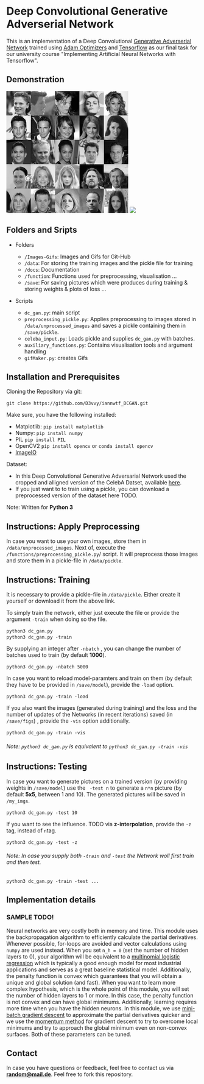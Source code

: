 # Deep Convolutional Generative Adverserial Network
This is an implementation of a Deep Convolutional [Generative Adverserial Network](https://en.wikipedia.org/wiki/Generative_adversarial_networks) trained using [Adam Optimizers](https://en.wikipedia.org/wiki/Stochastic_gradient_descent#Adam) and [Tensorflow](https://en.wikipedia.org/wiki/TensorFlow) as our final task for our university course "Implementing Artificial Neural Networks with Tensorflow".

## Demonstration
![](https://github.com/D3vvy/iannwtf_DCGAN/blob/master/images-gifs/preprocessedImgs_5x5.png)
![](https://github.com/D3vvy/iannwtf_DCGAN/blob/master/images-gifs/showcase.gif)

## Folders and Sripts
- Folders
    + ```/Images-Gifs```: Images and Gifs for Git-Hub
    + ```/data```: For storing the training images and the pickle file for training
    + ```/docs```: Documentation
    + ```/function```: Functions used for preprocessing, visualisation ...
    + ```/save```: For saving pictures which were produces during training & storing weights & plots of loss ...

- Scripts
    + ```dc_gan.py```: main script
    + ```preprocessing_pickle.py```: Applies preprocessing to images stored in ```/data/unprocessed_images``` and saves a pickle containing them in ```/save/pickle```.
    + ```celeba_input.py```: Loads pickle and supplies ```dc_gan.py``` with batches.
    + ```auxiliary_functions.py```: Contains visualisation tools and argument handling
    + ```gifMaker.py```: creates Gifs

## Installation and Prerequisites
Cloning the Repository via git:
```
git clone https://github.com/D3vvy/iannwtf_DCGAN.git
```

Make sure, you have the following installed:
- Matplotlib: ```pip install matplotlib```
- Numpy: ```pip install numpy```
- PIL ```pip install PIL```
- OpenCV2 ```pip install opencv``` or ```conda install opencv```
- [ImageIO](https://pypi.python.org/pypi/imageio)

Dataset:
- In this Deep Convolutional Generative Adversarial Network used the cropped and alligned version of the CelebA Datset, available [here](http://mmlab.ie.cuhk.edu.hk/projects/CelebA.html).
- If you just want to to train using a pickle, you can download a preprocessed version of the dataset here TODO.

Note: Written for **Python 3**

## Instructions: Apply Preprocessing
In case you want to use your own images, store them in ```/data/unprocessed_images```. Next of, execute the ```/functions/preprocessing_pickle.py```/ script. It will preprocess those images and store them in a pickle-file in ```/data/pickle```.

## Instructions: Training
It is necessary to provide a pickle-file in  ```/data/pickle```. Either create it yourself or download it from the above link.

To simply train the network, either just execute the file or provide the argument ```-train``` when doing so the file.
```
python3 dc_gan.py
python3 dc_gan.py -train
```
By supplying an integer after ```-nbatch``` , you can change the number of batches used to train (by default **1000**).
```
python3 dc_gan.py -nbatch 5000
```
In case you want to reload model-paramters and train on them (by default they have to be provided in ```/save/model```), provide the ```-load``` option. 
```
python3 dc_gan.py -train -load
```
If you also want the images (generated during training) and the loss and the number of updates of the Networks (in recent iterations) saved (in ```/save/figs```) , provide the ```-vis``` option additionally.
```
python3 dc_gan.py -train -vis
```

###### Note: ```python3 dc_gan.py``` is equivalent to ```python3 dc_gan.py -train -vis```

## Instructions: Testing
In case you want to generate pictures on a trained version (py providing weights in ```/save/model```) use the ``` -test n``` to generate a ```n*n``` picture (by default **5x5**, between 1 and 10). The generated pictures will be saved in ```/my_imgs```.
```
python3 dc_gan.py -test 10
```
If you want to see the influence. TODO via **z-interpolation**, provide the ```-z``` tag, instead of ```n```tag.
```
python3 dc_gan.py -test -z
```

###### Note: In case you supply both ```-train``` and ```-test``` the Network woll first train and then test.
```
python3 dc_gan.py -train -test ...
```

## Implementation details
### SAMPLE TODO!
Neural networks are very costly both in memory and time. This module uses the backpropagation algorithm to efficiently calculate the partial derivatives. Whenever possible, for-loops are avoided and vector calculations using `numpy` are used instead. When you set `n_h = 0` (set the number of hidden layers to 0), your algorithm will be equivalent to a [multinomial logistic regression](https://en.wikipedia.org/wiki/Multinomial_logistic_regression) which is typically a good enough model for most industrial applications and serves as a great baseline statistical model. Additionally, the penalty function is convex which guarantees that you will obtain a unique and global solution (and fast). When you want to learn more complex hypothesis, which is the whole point of this module, you will set the number of hidden layers to 1 or more. In this case, the penalty function is not convex and can have global minimums. Additionally, learning requires more time when you have the hidden neurons. In this module, we use [mini-batch gradient descent](https://en.wikipedia.org/wiki/Stochastic_gradient_descent) to approximate the partial derivatives quicker and we use the [momentum method](https://en.wikipedia.org/wiki/Gradient_descent#The_momentum_method) for gradient descent to try to overcome local minimums and try to approach the global minimum even on non-convex surfaces. Both of these parameters can be tuned. 


## Contact
In case you have questions or feedback, feel free to contact us via **random@mail.de**. Feel free to fork this repository.

